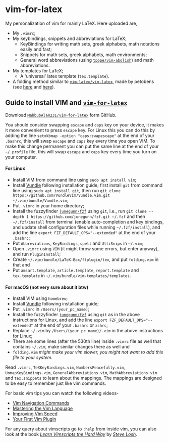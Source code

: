 # vim-for-latex

My personalization of vim for mainly LaTeX.
Here uploaded are,
- My `.vimrc`;
- My keybindings, snippets and abbreviations for LaTeX;
  - KeyBindings for writing math sets, greek alphabets, math notations easily and fast;
  - Snippets for math sets, greek alphabets, math environments;
  - General word abbreviations (using [`tpope/vim-abolish`](https://github.com/tpope/vim-abolish)) and math abbreviations.
- My templates for LaTeX;
  - A 'universal' latex template (`tex.template`).
- A folding method similar to  [`vim-latex/vim-latex`](https://github.com/vim-latex/vim-latex), made by petobens (see [here](https://tex.stackexchange.com/a/130826/154271) and [here](https://github.com/petobens/dotfiles/blob/master/vim/ftplugin/tex/folding.vim)).

## Guide to install VIM and [`vim-for-latex`](https://github.com/MahbubAlam231/vim-for-latex)

Download [`MahbubAlam231/vim-for-latex`](https://github.com/MahbubAlam231/vim-for-latex) form GitHub.

You should consider swapping `escape` and `caps` key on your device, it makes it more convenient to press `escape` key.
For Linux this you can do this by adding the line `setxkbmap -option "caps:swapescape"` at the end of your `.bashrc`, this will swap `escape` and `caps` key every time you open VIM.
To make this change permanent you can put the same line at the end of your `~/.profile` file, this will swap `escape` and `caps` key every time you turn on your computer.

#### For Linux

- Install VIM from command line using `sudo apt install vim`;
- Install [Vundle](https://github.com/VundleVim/Vundle.vim) following installation guide; first install `git` from command line using `sudo apt install git`, then run `git clone https://github.com/VundleVim/Vundle.vim.git ~/.vim/bundle/Vundle.vim`;
- Put `.vimrc` in your home directory;
- Install the fuzzyfinder [`junegunn/fzf`](https://github.com/junegunn/fzf#upgrading-fzf) using `git`, i.e., run `git clone --depth 1 https://github.com/junegunn/fzf.git ~/.fzf` and then `~/.fzf/install` from terminal (enable auto-completion and key bindings, and update shell configuration files while running `~/.fzf/install`), and add the line `export FZF_DEFAULT_OPS="--extended"` at the end of your `.bashrc`;
- Put `Abbreviations`, `KeyBindings`, `spell` and `UltiSnips` in `~/.vim`;
- Open `.vimrc` using `VIM` (it might throw some errors, but enter anyway), and run `PluginInstall`;
- Create `~/.vim/bundle/LaTeX-Box/ftplugin/tex`, and put `folding.vim` in that and
- Put `amsart.template`, `article.template`, `report.template` and `tex.template` in `~/.vim/bundle/vim-templates/templates`.

#### For macOS (not very sure about it btw)

- Install VIM using `homebrew`;
- Install [Vundle](https://github.com/VundleVim/Vundle.vim) following installation guide;
- Put `.vimrc` in `/Users/(your_pc_name)`;
- Install the fuzzyfinder [`junegunn/fzf`](https://github.com/junegunn/fzf#upgrading-fzf) using `git` as in the above instructions for Linux, and add the line `export FZF_DEFAULT_OPS="--extended"` at the end of your `.bashrc` or `zshrc`;
- Replace `~/.vim` by `/Users/(your_pc_name)/.vim` in the above instructions for Linux;
- There are some lines (after the 530th line) inside `.vimrc` file as well that contains `~/.vim`, make similar changes there as well and
- `folding.vim` _might make your vim slower, you might not want to add this file to your system._

Read `.vimrc`, `TeXKeyBindings.vim`, `NumbersPeacefully.vim`, `UnmapKeyBindings.vim`, `GeneralAbbreviations.vim`, `MathAbbreviations.vim` and `tex.snippets` to learn about the mappings.
The mappings are designed to be easy to remember just like vim commands.

For basic vim tips you can watch the following videos-
- [Vim Navigation Commands](https://www.youtube.com/watch?v=Qem8cpbJeYc&list=PLbG6BEIoK7v3L1mEewGrVnTV7arJDOWGj&index=7&t=0s)
- [Mastering the Vim Language](https://www.youtube.com/watch?v=wlR5gYd6um0&list=PLbG6BEIoK7v3L1mEewGrVnTV7arJDOWGj&index=4&t=0s)
- [Improving Vim Speed](https://www.youtube.com/watch?v=OnUiHLYZgaA&list=PLbG6BEIoK7v3L1mEewGrVnTV7arJDOWGj&index=13&t=0s)
- [Your First Vim Plugin](https://www.youtube.com/watch?v=lwD8G1P52Sk&list=PLbG6BEIoK7v3L1mEewGrVnTV7arJDOWGj&index=3&t=0s)

For any query about vimscripts go to `:help` from inside vim, you can also look at the book [_Learn Vimscripts the Hard Way_](http://learnvimscriptthehardway.stevelosh.com/) by [_Steve Losh_](http://stevelosh.com/).

